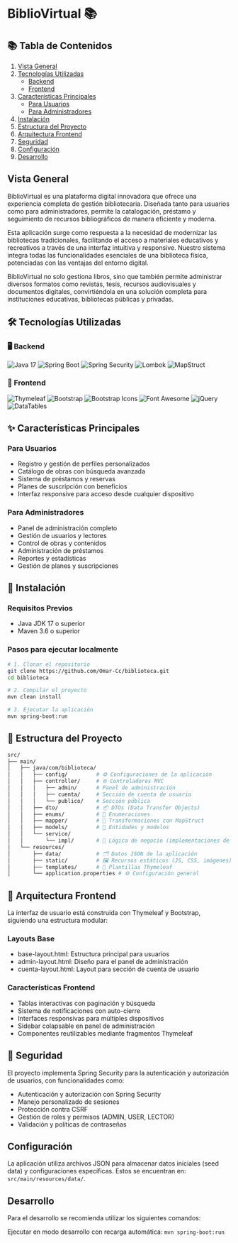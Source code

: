 # BiblioVirtual 📚

## 📚 Tabla de Contenidos
1. [Vista General](#vista-general)
2. [Tecnologías Utilizadas](#-tecnologías-utilizadas)
   - [Backend](#backend)
   - [Frontend](#frontend)
3. [Características Principales](#-características-principales)
   - [Para Usuarios](#para-usuarios)
   - [Para Administradores](#para-administradores)
4. [Instalación](#-instalación)
5. [Estructura del Proyecto](#-estructura-del-proyecto)
6. [Arquitectura Frontend](#-arquitectura-frontend)
7. [Seguridad](#-seguridad)
8. [Configuración](#configuración)
9. [Desarrollo](#desarrollo)

## Vista General
BiblioVirtual es una plataforma digital innovadora que ofrece una experiencia completa de gestión bibliotecaria. Diseñada tanto para usuarios como para administradores, permite la catalogación, préstamo y seguimiento de recursos bibliográficos de manera eficiente y moderna.

Esta aplicación surge como respuesta a la necesidad de modernizar las bibliotecas tradicionales, facilitando el acceso a materiales educativos y recreativos a través de una interfaz intuitiva y responsive. Nuestro sistema integra todas las funcionalidades esenciales de una biblioteca física, potenciadas con las ventajas del entorno digital.

BiblioVirtual no solo gestiona libros, sino que también permite administrar diversos formatos como revistas, tesis, recursos audiovisuales y documentos digitales, convirtiéndola en una solución completa para instituciones educativas, bibliotecas públicas y privadas.

## 🛠️ Tecnologías Utilizadas
### 🖥️ Backend
![Java 17](https://img.shields.io/badge/Java-17-orange)
![Spring Boot](https://img.shields.io/badge/Spring%20Boot-3.4.5-green)
![Spring Security](https://img.shields.io/badge/Spring%20Security-Latest-green)
![Lombok](https://img.shields.io/badge/Lombok-Latest-blue)
![MapStruct](https://img.shields.io/badge/MapStruct-Latest-blue)

### 🎨 Frontend
![Thymeleaf](https://img.shields.io/badge/Thymeleaf-Latest-green)
![Bootstrap](https://img.shields.io/badge/Bootstrap-5.3.5-purple)
![Bootstrap Icons](https://img.shields.io/badge/Bootstrap%20Icons-1.11.1-purple)
![Font Awesome](https://img.shields.io/badge/Font%20Awesome-6.5.2-blue)
![jQuery](https://img.shields.io/badge/jQuery-3.7.0-blue)
![DataTables](https://img.shields.io/badge/DataTables-1.13.4-blue)

## ✨ Características Principales

### Para Usuarios
- Registro y gestión de perfiles personalizados
- Catálogo de obras con búsqueda avanzada
- Sistema de préstamos y reservas
- Planes de suscripción con beneficios
- Interfaz responsive para acceso desde cualquier dispositivo
### Para Administradores
- Panel de administración completo
- Gestión de usuarios y lectores
- Control de obras y contenidos
- Administración de préstamos
- Reportes y estadísticas
- Gestión de planes y suscripciones

## 🚀 Instalación

### Requisitos Previos
- Java JDK 17 o superior
- Maven 3.6 o superior

### Pasos para ejecutar localmente

```bash
# 1. Clonar el repositorio
git clone https://github.com/Omar-Cc/biblioteca.git
cd biblioteca

# 2. Compilar el proyecto
mvn clean install

# 3. Ejecutar la aplicación
mvn spring-boot:run
```


## 📁 Estructura del Proyecto

```bash
src/
├── main/
│   ├── java/com/biblioteca/
│   │   ├── config/         # ⚙️ Configuraciones de la aplicación
│   │   ├── controller/     # 🌐 Controladores MVC
│   │   │   ├── admin/      # Panel de administración
│   │   │   ├── cuenta/     # Sección de cuenta de usuario
│   │   │   └── publico/    # Sección pública
│   │   ├── dto/            # 📦 DTOs (Data Transfer Objects)
│   │   ├── enums/          # 🔢 Enumeraciones
│   │   ├── mapper/         # 🔄 Transformaciones con MapStruct
│   │   ├── models/         # 🧩 Entidades y modelos
│   │   └── service/
│   │       └── impl/       # 💼 Lógica de negocio (implementaciones de servicio)
│   └── resources/
│       ├── data/           # 🗂️ Datos JSON de la aplicación
│       ├── static/         # 🖼️ Recursos estáticos (JS, CSS, imágenes)
│       ├── templates/      # 📝 Plantillas Thymeleaf
│       └── application.properties # ⚙️ Configuración general
```

## 🎨 Arquitectura Frontend
La interfaz de usuario está construida con Thymeleaf y Bootstrap, siguiendo una estructura modular:

### Layouts Base
- base-layout.html: Estructura principal para usuarios
- admin-layout.html: Diseño para el panel de administración
- cuenta-layout.html: Layout para sección de cuenta de usuario

### Características Frontend
- Tablas interactivas con paginación y búsqueda
- Sistema de notificaciones con auto-cierre
- Interfaces responsivas para múltiples dispositivos
- Sidebar colapsable en panel de administración
- Componentes reutilizables mediante fragmentos Thymeleaf

## 🔐 Seguridad
El proyecto implementa Spring Security para la autenticación y autorización de usuarios, con funcionalidades como:

- Autenticación y autorización con Spring Security
- Manejo personalizado de sesiones
- Protección contra CSRF
- Gestión de roles y permisos (ADMIN, USER, LECTOR)
- Validación y políticas de contraseñas

## Configuración
La aplicación utiliza archivos JSON para almacenar datos iniciales (seed data) y configuraciones específicas. Estos se encuentran en: `src/main/resources/data/`.

## Desarrollo
Para el desarrollo se recomienda utilizar los siguientes comandos:

Ejecutar en modo desarrollo con recarga automática: ```mvn spring-boot:run```
